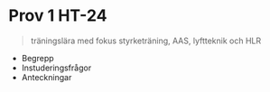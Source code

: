 # Prov 1 HT-24
> träningslära med fokus styrketräning, AAS, lyftteknik och HLR

- Begrepp
- Instuderingsfrågor
- Anteckningar

